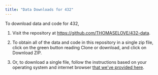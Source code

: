 ```yaml
---
title: "Data Downloads for 432"
---
```


To download data and code for 432, 

1. Visit the repository at https://github.com/THOMASELOVE/432-data.

2. To obtain all of the data and code in this repository in a single zip file, click on the green button reading Clone or download, and click on Download ZIP.

3. Or, to download a single file, follow the instructions based on your operating system and internet browser [that we've provided here](https://github.com/THOMASELOVE/432-data/blob/master/onefile.md).



